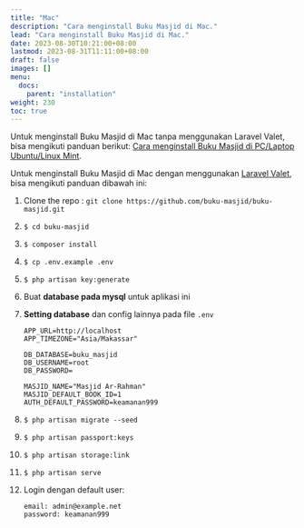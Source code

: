 ```yaml
---
title: "Mac"
description: "Cara menginstall Buku Masjid di Mac."
lead: "Cara menginstall Buku Masjid di Mac."
date: 2023-08-30T10:21:00+08:00
lastmod: 2023-08-31T11:11:00+08:00
draft: false
images: []
menu:
  docs:
    parent: "installation"
weight: 230
toc: true
---
```


Untuk menginstall Buku Masjid di Mac tanpa menggunakan Laravel Valet, bisa mengikuti panduan berikut: [Cara menginstall Buku Masjid di PC/Laptop Ubuntu/Linux Mint](/docs/installation/ubuntu-linux-mint/).

Untuk menginstall Buku Masjid di Mac dengan menggunakan [Laravel Valet](https://laravel.com/docs/10.x/valet), bisa mengikuti panduan dibawah ini:

1. Clone the repo : `git clone https://github.com/buku-masjid/buku-masjid.git`
1. `$ cd buku-masjid`
1. `$ composer install`
1. `$ cp .env.example .env`
1. `$ php artisan key:generate`
1. Buat **database pada mysql** untuk aplikasi ini
1. **Setting database** dan config lainnya pada file `.env`

   ```
   APP_URL=http://localhost
   APP_TIMEZONE="Asia/Makassar"

   DB_DATABASE=buku_masjid
   DB_USERNAME=root
   DB_PASSWORD=

   MASJID_NAME="Masjid Ar-Rahman"
   MASJID_DEFAULT_BOOK_ID=1
   AUTH_DEFAULT_PASSWORD=keamanan999
   ```

1. `$ php artisan migrate --seed`
1. `$ php artisan passport:keys`
1. `$ php artisan storage:link`
1. `$ php artisan serve`
1. Login dengan default user:
   ```
   email: admin@example.net
   password: keamanan999
   ```
